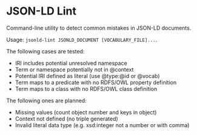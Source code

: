 # JSON-LD Lint

Command-line utility to detect common mistakes in JSON-LD documents.

Usage: `jsonld-lint JSONLD_DOCUMENT [VOCABULARY_FILE]...`.

The following cases are tested:

 - IRI includes potential unresolved namespace
 - Term or namespace potentially not in @context
 - Potential IRI defined as literal (use @type:@id or @vocab)
 - Term maps to a predicate with no RDFS/OWL property definition
 - Term maps to a class with no RDFS/OWL class definition

The following ones are planned:

- Missing values (count object number and keys in object)
- Context not defined (no triple generated)
- Invalid literal data type (e.g. xsd:integer not a number or with comma)
